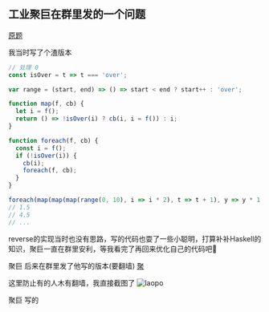 ## 工业聚巨在群里发的一个问题

[原题](http://lisperator.net/blog/a-little-javascript-problem/)

我当时写了个渣版本

```js
// 处理 0
const isOver = t => t === 'over';

var range = (start, end) => () => start < end ? start++ : 'over';

function map(f, cb) {
  let i = f();
  return () => !isOver(i) ? cb(i, i = f()) : i;
}

function foreach(f, cb) {
  const i = f();
  if (!isOver(i)) {
    cb(i);
    foreach(f, cb);
  }
}

foreach(map(map(map(range(0, 10), i => i * 2), t => t + 1), y => y * 1.5), console.log)
// 1.5
// 4.5
// ...
```

reverse的实现当时也没有思路，写的代码也耍了一些小聪明，打算补补Haskell的知识，聚巨一直在群里安利，等我看完了再回来优化自己的代码吧🍉

聚巨 后来在群里发了他写的版本(要翻墙)
[聚](https://gist.github.com/Lucifier129/1172cbefce49205e0391be2c69aa5921)

这里防止有的人木有翻墙，我直接截图了
![laopo](https://github.com/shiyangzhaoa/easy-tips/blob/master/img/lazy_array.jpg)

聚巨 写的
